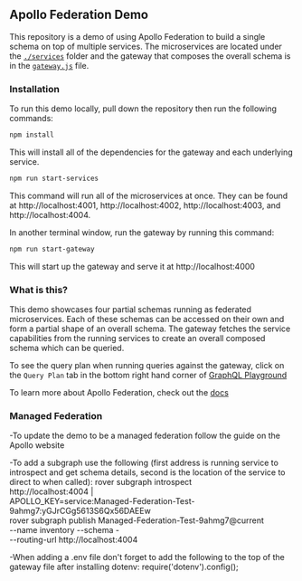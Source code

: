 ## Apollo Federation Demo

This repository is a demo of using Apollo Federation to build a single schema on top of multiple services. The microservices are located under the [`./services`](./services/) folder and the gateway that composes the overall schema is in the [`gateway.js`](./gateway.js) file.

### Installation

To run this demo locally, pull down the repository then run the following commands:

```sh
npm install
```

This will install all of the dependencies for the gateway and each underlying service.

```sh
npm run start-services
```

This command will run all of the microservices at once. They can be found at http://localhost:4001, http://localhost:4002, http://localhost:4003, and http://localhost:4004.

In another terminal window, run the gateway by running this command:

```sh
npm run start-gateway
```

This will start up the gateway and serve it at http://localhost:4000

### What is this?

This demo showcases four partial schemas running as federated microservices. Each of these schemas can be accessed on their own and form a partial shape of an overall schema. The gateway fetches the service capabilities from the running services to create an overall composed schema which can be queried. 

To see the query plan when running queries against the gateway, click on the `Query Plan` tab in the bottom right hand corner of [GraphQL Playground](http://localhost:4000)

To learn more about Apollo Federation, check out the [docs](https://www.apollographql.com/docs/apollo-server/federation/introduction)


### Managed Federation
-To update the demo to be a managed federation follow the guide on the Apollo website

-To add a subgraph use the following (first address is running service to introspect and get schema details, second is the location of the service to direct to when called):
rover subgraph introspect \
  http://localhost:4004 | \
  APOLLO_KEY=service:Managed-Federation-Test-9ahmg7:yGJrCGg5613S6Qx56DAEEw \
  rover subgraph publish Managed-Federation-Test-9ahmg7@current \
  --name inventory --schema - \
  --routing-url http://localhost:4004

  -When adding a .env file don't forget to add the following to the top of the gateway file after installing dotenv:
  require('dotenv').config();
